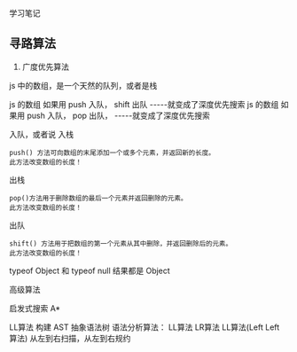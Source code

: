 学习笔记

## 寻路算法
1.  广度优先算法

js 中的数组，是一个天然的队列，或者是栈

js 的数组 如果用 push 入队， shift 出队  -----就变成了深度优先搜索
js 的数组 如果用 push 入队， pop 出队，  -----就变成了深度优先搜索

入队，或者说 入栈
```
push() 方法可向数组的末尾添加一个或多个元素，并返回新的长度。
此方法改变数组的长度！
```

出栈
```
pop()方法用于删除数组的最后一个元素并返回删除的元素。
此方法改变数组的长度！
```

出队
```
shift() 方法用于把数组的第一个元素从其中删除，并返回删除后的元素。
此方法改变数组的长度！
```

typeof Object  和 typeof null 结果都是 Object 

高级算法

启发式搜索 A*

LL算法 构建 AST 抽象语法树
语法分析算法： LL算法  LR算法
LL算法(Left Left 算法) 从左到右扫描，从左到右规约

